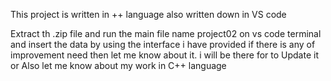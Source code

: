 This project is written in ++ language 
also written down in VS code 

Extract th .zip file and run the main file name project02 on vs code terminal and insert the data by using the interface i have provided 
if there is any of improvement need then let me know about it.
i will be there for to Update it or Also let me know about my work in C++ language 
